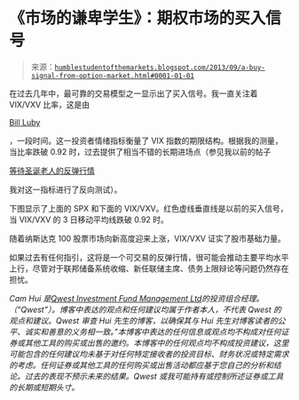 <!--yml

类别：未分类

日期：2024-05-18 03:49:48

-->

# 《市场的谦卑学生》：期权市场的买入信号

> 来源：[`humblestudentofthemarkets.blogspot.com/2013/09/a-buy-signal-from-option-market.html#0001-01-01`](https://humblestudentofthemarkets.blogspot.com/2013/09/a-buy-signal-from-option-market.html#0001-01-01)

在过去几年中，最可靠的交易模型之一显示出了买入信号。我一直关注着 VIX/VXV 比率，这是由

[Bill Luby](http://vixandmore.blogspot.com/2007/12/vixvxv-ratio.html)

，一段时间。这一投资者情绪指标衡量了 VIX 指数的期限结构。根据我的测量，当比率跌破 0.92 时，过去提供了相当不错的长期进场点（参见我以前的帖子

[等待圣诞老人的反弹行情](http://humblestudentofthemarkets.blogspot.com/2012/11/waiting-for-santa-claus-rally.html)

我对这一指标进行了反向测试）。

下图显示了上面的 SPX 和下面的 VIX/VXV。红色虚线垂直线是以前的买入信号，当 VIX/VXV 的 3 日移动平均线跌破 0.92 时。

随着纳斯达克 100 股票市场向新高度迎来上涨，VIX/VXV 证实了股市基础力量。

如果过去有任何指引，这将是一个可交易的反弹行情，很可能会推动主要平均水平上行，尽管对于联邦储备系统收缩、新任联储主席、债务上限辩论等问题仍然存在担忧。

*Cam Hui 是[Qwest Investment Fund Management Ltd](http://www.qwestfunds.com/)的投资组合经理。（“Qwest”）。博客中表达的观点和任何建议均属于作者本人，不代表 Qwest 的观点和建议。Qwest 审查 Hui 先生的博客，以确保其与 Hui 先生对博客读者的公平、诚实和善意的义务相一致。”本博客中表达的任何信息或观点均不构成对任何证券或其他工具的购买或出售的邀约。本博客中的任何观点均不构成投资建议，这里可能包含的任何建议均未基于对任何特定接收者的投资目标、财务状况或特定需求的考虑。任何证券或其他工具的任何购买或出售活动都应基于您自己的分析和结论。过去的表现不预示未来的结果。Qwest 或我可能持有或控制所述证券或工具的长期或短期头寸。*
